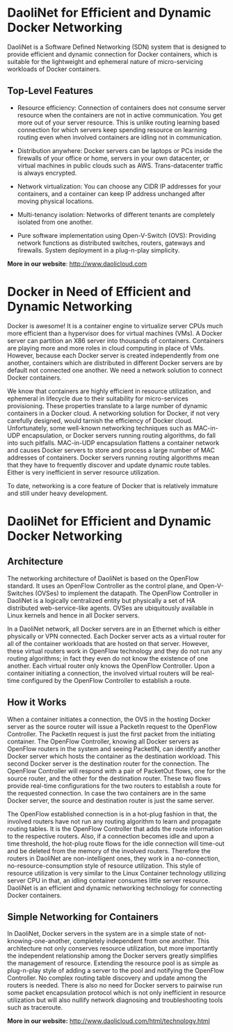 DaoliNet for Efficient and Dynamic Docker Networking
=================

DaoliNet is a Software Defined Networking (SDN) system that is designed to provide efficient and dynamic connection for Docker containers, which is suitable for the lightweight and ephemeral nature of micro-servicing workloads of Docker containers.

Top-Level Features
------------------
* Resource efficiency: Connection of containers does not consume server resource when the containers are not in active communication. You get more out of your server resource. This is unlike routing learning based connection for which servers keep spending resource on learning routing even when involved containers are idling not in communication.

* Distribution anywhere: Docker servers can be laptops or PCs inside the firewalls of your office or home, servers in your own datacenter, or virtual machines in public clouds such as AWS. Trans-datacenter traffic is always encrypted.

* Network virtualization: You can choose any CIDR IP addresses for your containers, and a container can keep IP address unchanged after moving physical locations.

* Multi-tenancy isolation: Networks of different tenants are completely isolated from one another.

* Pure software implementation using Open-V-Switch (OVS): Providing network functions as distributed switches, routers, gateways and firewalls. System deployment in a plug-n-play simplicity.

**More in our website**:  http://www.daolicloud.com

Docker in Need of Efficient and Dynamic Networking
=================

Docker is awesome! It is a container engine to virtualize server CPUs much more efficient than a hypervisor does for virtual machines (VMs). A Docker server can partition an X86 server into thousands of containers. Containers are playing more and more roles in cloud computing in place of VMs. However, because each Docker server is created independently from one another, containers which are distributed in different Docker servers are by default not connected one another. We need a network solution to connect Docker containers.

We know that containers are highly efficient in resource utilization, and ephemeral in lifecycle due to their suitability for micro-services provisioning. These properties translate to a large number of dynamic containers in a Docker cloud. A networking solution for Docker, if not very carefully designed, would tarnish the efficiency of Docker cloud. Unfortunately, some well-known networking techniques such as MAC-in-UDP encapsulation, or Docker servers running routing algorithms, do fall into such pitfalls. MAC-in-UDP encapsulation flattens a container network and causes Docker servers to store and process a large number of MAC addresses of containers. Docker servers running routing algorithms mean that they have to frequently discover and update dynamic route tables. Either is very inefficient in server resource utilization.

To date, networking is a core feature of Docker that is relatively immature and still under heavy development.

DaoliNet for Efficient and Dynamic Docker Networking
==========================================

Architecture
------------
The networking architecture of DaoliNet is based on the OpenFlow standard. It uses an OpenFlow Controller as the control plane, and Open-V-Switches (OVSes) to implement the datapath. The OpenFlow Controller in DaoliNet is a logically centralized entity but physically a set of HA distributed web-service-like agents. OVSes are ubiquitously available in Linux kernels and hence in all Docker servers.

In a DaoliNet network, all Docker servers are in an Ethernet which is either physically or VPN connected. Each Docker server acts as a virtual router for all of the container workloads that are hosted on that server. However, these virtual routers work in OpenFlow technology and they do not run any routing algorithms; in fact they even do not know the existence of one another. Each virtual router only knows the OpenFlow Controller. Upon a container initiating a connection, the involved virtual routers will be real-time configured by the OpenFlow Controller to establish a route.

How it Works
------------
When a container initiates a connection, the OVS in the hosting Docker server as the source router will issue a PacketIn request to the OpenFlow Controller. The PacketIn request is just the first packet from the initiating container. The OpenFlow Controller, knowing all Docker servers as OpenFlow routers in the system and seeing PacketIN, can identify another Docker server which hosts the container as the destination workload. This second Docker server is the destination router for the connection. The OpenFlow Controller will respond with a pair of PacketOut flows, one for the source router, and the other for the destination router. These two flows provide real-time configurations for the two routers to establish a route for the requested connection. In case the two containers are in the same Docker server, the source and destination router is just the same server.

The OpenFlow established connection is in a hot-plug fashion in that, the involved routers have not run any routing algorithm to learn and propagate routing tables. It is the OpenFlow Controller that adds the route information to the respective routers. Also, if a connection becomes idle and upon a time threshold, the hot-plug route flows for the idle connection will time-out and be deleted from the memory of the involved routers. Therefore the routers in DaoliNet are non-intelligent ones, they work in a no-connection, no-resource-consumption style of resource utilization. This style of resource utilization is very similar to the Linux Container technology utilizing server CPU in that, an idling container consumes little server resource. DaoliNet is an efficient and dynamic networking technology for connecting Docker containers.

Simple Networking for Containers
--------------------------------
In DaoliNet, Docker servers in the system are in a simple state of not-knowing-one-another, completely independent from one another. This architecture not only conserves resource utilization, but more importantly the independent relationship among the Docker servers greatly simplifies the management of resource. Extending the resource pool is as simple as plug-n-play style of adding a server to the pool and notifying the OpenFlow Controller. No complex routing table discovery and update among the routers is needed. There is also no need for Docker servers to pairwise run some packet encapsulation protocol which is not only inefficient in resource utilization but will also nullify network diagnosing and troubleshooting tools such as traceroute.

**More in our website:** http://www.daolicloud.com/html/technology.html
